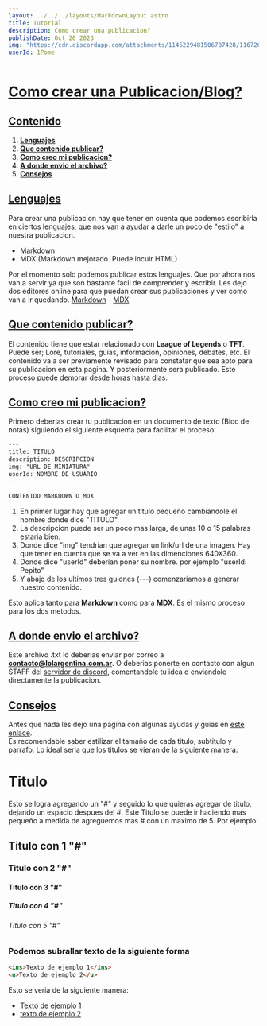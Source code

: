 ```yaml
---
layout: ../../../layouts/MarkdownLayout.astro
title: Tutorial
description: Como crear una publicacion?
publishDate: Oct 26 2023
img: "https://cdn.discordapp.com/attachments/1145229481506787428/1167268053327806605/image.png?ex=654d8216&is=653b0d16&hm=bae6ac850426932f92b816fd1fb9c36c20db046ec778e50e2ecfc90b352fef0d&"
userId: 1Pome
---
```


# <u>Como crear una Publicacion/Blog?</u>

## <u>Contenido</u>
1. [**Lenguajes**](#lenguajes)
2. [**Que contenido publicar?**](#que-contenido-publicar)
3. [**Como creo mi publicacion?**](#como-creo-mi-publicacion)
4. [**A donde envio el archivo?**](#a-donde-envio-el-archivo)
5. [**Consejos**](#consejos)


## <u>Lenguajes</u>

Para crear una publicacion hay que tener en cuenta que podemos escribirla en ciertos lenguajes; que nos van a ayudar a darle un poco de "estilo" a nuestra publicacion. 

* Markdown
* MDX (Markdown mejorado. Puede incuir HTML)

Por el momento solo podemos publicar estos lenguajes. Que por ahora nos van a servir ya que son bastante facil de comprender y escribir. 
Les dejo dos editores online para que puedan crear sus publicaciones y ver como van a ir quedando. [Markdown](https://dillinger.io/) - [MDX](https://mdxjs.com/playground/)


## <u>Que contenido publicar?</u>
El contenido tiene que estar relacionado con **League of Legends** o **TFT**. 
Puede ser; Lore, tutoriales, guias, informacion, opiniones, debates, etc.
El contenido va a ser previamente revisado para constatar que sea apto para su publicacion en esta pagina. Y posteriormente sera publicado. Este proceso puede demorar desde horas hasta dias.

## <u>Como creo mi publicacion? </u>
Primero deberias crear tu publicacion en un documento de texto (Bloc de notas) siguiendo el siguiente esquema para facilitar el proceso:
```html
---
title: TITULO
description: DESCRIPCION
img: "URL DE MINIATURA"
userId: NOMBRE DE USUARIO
---

CONTENIDO MARKDOWN O MDX
```
1. En primer lugar hay que agregar un titulo pequeño cambiandole el nombre donde dice "TITULO"
2. La descripcion puede ser un poco mas larga, de unas 10 o 15 palabras estaria bien.
3. Donde dice "img" tendrian que agregar un link/url de una imagen. Hay que tener en cuenta que se va a ver en las dimenciones 640X360.
4. Donde dice "userId" deberian poner su nombre. por ejemplo "userId: Pepito"
5. Y abajo de los ultimos tres guiones (---) comenzariamos a generar nuestro contenido.

Esto aplica tanto para **Markdown** como para **MDX**. Es el mismo proceso para los dos metodos.

## <u>A donde envio el archivo?</u>
Este archivo .txt lo deberias enviar por correo a **contacto@lolargentina.com.ar**. 
O deberias ponerte en contacto con algun STAFF del <a href="https://discord.gg/nhn7FeBJ3h">servidor de discord</a>, comentandole tu idea o enviandole directamente la publicacion.
   
## <u>Consejos</u>

Antes que nada les dejo una pagina con algunas ayudas y guias en <a href="https://tutorialmarkdown.com/consejos" target="_blank">este enlace</a>.<br>
Es recomendable saber estilizar el tamaño de cada titulo, subtitulo y parrafo. 
Lo ideal seria que los titulos se vieran de la siguiente manera:
# Titulo
Esto se logra agregando un "#" y seguido lo que quieras agregar de titulo, dejando un espacio despues del #.
Este Titulo se puede ir haciendo mas pequeño a medida de agreguemos mas # con un maximo de 5. Por ejemplo:
## Titulo con 1 "#"
### Titulo con 2 "#"
#### Titulo con 3 "#"
##### Titulo con 4 "#"
###### Titulo con 5 "#"


### Podemos subrallar texto de la siguiente forma
```html
<ins>Texto de ejemplo 1</ins>
<u>Texto de ejemplo 2</u>
```
Esto se veria de la siguiente manera: 
* <ins>Texto de ejemplo 1</ins>
* <u>texto de ejemplo 2</u>

